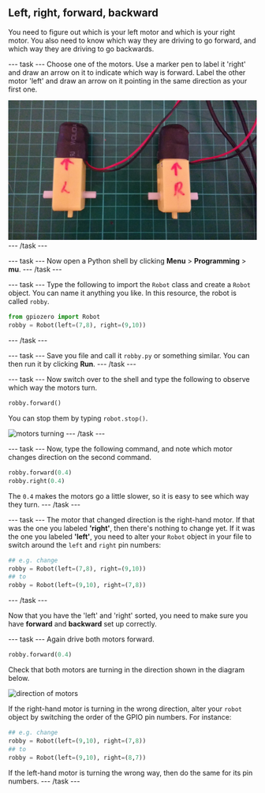 ## Left, right, forward, backward

You need to figure out which is your left motor and which is your right motor. You also need to know which way they are driving to go forward, and which way they are driving to go backwards.

--- task ---
Choose one of the motors. Use a marker pen to label it 'right' and draw an arrow on it to indicate which way is forward. Label the other motor 'left' and draw an arrow on it pointing in the same direction as your first one.

![labeled motors](images/motors_labelled.jpg)
--- /task ---

--- task ---
Now open a Python shell by clicking **Menu** > **Programming** > **mu**. 
--- /task ---

--- task ---
Type the following to import the `Robot` class and create a `Robot` object. You can name it anything you like. In this resource, the robot is called `robby`.

```python
from gpiozero import Robot
robby = Robot(left=(7,8), right=(9,10))
```
--- /task ---

--- task ---
Save you file and call it `robby.py` or something similar. You can then run it by clicking **Run**.
--- /task ---

--- task ---
Now switch over to the shell and type the following to observe which way the motors turn.

```python
robby.forward()
```

You can stop them by typing `robot.stop()`.

![motors turning](images/motor-test.gif)
--- /task ---

--- task ---
Now, type the following command, and note which motor changes direction on the second command. 

```python
robby.forward(0.4)
robby.right(0.4)
```
The `0.4` makes the motors go a little slower, so it is easy to see which way they turn.
--- /task ---

--- task ---
The motor that changed direction is the right-hand motor. If that was the one you labeled **'right'**, then there's nothing to change yet. If it was the one you labeled **'left'**, you need to alter your `Robot` object in your file to switch around the `left` and `right` pin numbers:


```python
## e.g. change
robby = Robot(left=(7,8), right=(9,10))
## to
robby = Robot(left=(9,10), right=(7,8))
```
--- /task --- 

Now that you have the 'left' and 'right' sorted, you need to make sure you have **forward** and **backward** set up correctly.

--- task ---
Again drive both motors forward.

```python
robby.forward(0.4)
```

Check that both motors are turning in the direction shown in the diagram below.

![direction of motors](images/motor_direction.png)

If the right-hand motor is turning in the wrong direction, alter your `robot` object by switching the order of the GPIO pin numbers. For instance:

```python
## e.g. change
robby = Robot(left=(9,10), right=(7,8))
## to
robby = Robot(left=(9,10), right=(8,7))
```

If the left-hand motor is turning the wrong way, then do the same for its pin numbers.
--- /task ---
